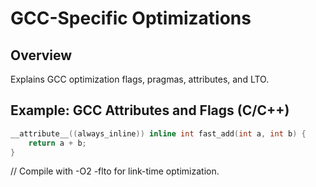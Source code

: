 # GCC-Specific Optimizations

## Overview
Explains GCC optimization flags, pragmas, attributes, and LTO.

## Example: GCC Attributes and Flags (C/C++)
```c
__attribute__((always_inline)) inline int fast_add(int a, int b) {
    return a + b;
}
```
// Compile with -O2 -flto for link-time optimization.
